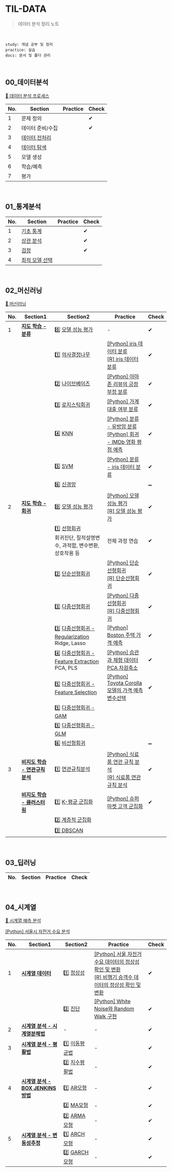# TIL-DATA

> 데이터 분석 정리 노트

<br>

```
study: 개념 공부 및 정리
practice: 실습
docs: 문서 및 폴더 관리
```

<br>

## 00_데이터분석

[📖 데이터 분석 프로세스](./00_데이터분석)

| No.  | Section                                       | Practice | Check |
| ---- | --------------------------------------------- | -------- | ----- |
| 1    | 문제 정의                                     |          | ✔     |
| 2    | 데이터 준비/수집                              |          | ✔     |
| 3    | [데이터 전처리](./00_데이터분석/데이터전처리) |          |       |
| 4    | [데이터 탐색](./00_데이터분석/데이터탐색)     |          |       |
| 5    | 모델 생성                                     |          |       |
| 6    | 학습/예측                                     |          |       |
| 7    | 평가                                          |          |       |

<br>

## 01_통계분석

| No.  | Section                                      | Practice | Check |
| ---- | -------------------------------------------- | -------- | ----- |
| 1    | [기초 통계](./01_통계분석/기초통계)          |          | ✔     |
| 2    | [상관 분석](./01_통계분석/상관분석)          |          | ✔     |
| 3    | [검정](./01_통계분석/검정)                   |          | ✔     |
| 4    | [최적 모델 선택](./01_통계분석/최적모델선택) |          |       |

<br>

## 02_머신러닝

[📖 머신러닝](./02_머신러닝)

| No.  | Section1                                                     | Section2                                                     | Practice                                                     | Check |
| ---- | ------------------------------------------------------------ | ------------------------------------------------------------ | ------------------------------------------------------------ | ----- |
| 1    | [**지도 학습 - 분류**](./02_머신러닝/지도학습/분류)          | 0️⃣ [모델 성능 평가](./02_머신러닝/지도학습/분류/모델성능평가) | -                                                            | ✔     |
|      |                                                              | 1️⃣ [의사결정나무](./02_머신러닝/지도학습/분류/분류알고리즘/의사결정나무) | [[Python] iris 데이터 분류](./02_머신러닝/지도학습/분류/분류알고리즘/의사결정나무/의사결정나무_Python.ipynb)<br>[[R] iris 데이터 분류](./02_머신러닝/지도학습/분류/분류알고리즘/의사결정나무/의사결정나무_R.ipynb) | ✔     |
|      |                                                              | 2️⃣ [나이브베이즈](./02_머신러닝/지도학습/분류/분류알고리즘/나이브베이즈) | [[Python] 아마존 리뷰의 긍정 부정 분류](./02_머신러닝/지도학습/분류/분류알고리즘/나이브베이즈/나이브베이즈_Python.ipynb) | ✔     |
|      |                                                              | 3️⃣ [로지스틱회귀](./02_머신러닝/지도학습/분류/분류알고리즘/로지스틱회귀) | [[Python] 가계 대출 여부 분류](./02_머신러닝/지도학습/분류/분류알고리즘/로지스틱회귀/로지스틱회귀_Python.ipynb) | ✔     |
|      |                                                              | 4️⃣ [KNN](./02_머신러닝/지도학습/분류/분류알고리즘/KNN)        | [[Python] 분류 - 유방암 분류](./02_머신러닝/지도학습/분류/분류알고리즘/KNN/KNN_classification_Python.ipynb)<br>[[Python] 회귀 - IMDb 영화 평점 예측](./02_머신러닝/지도학습/분류/분류알고리즘/KNN/KNN_regression_Python.ipynb) | ✔     |
|      |                                                              | 5️⃣ [SVM](./02_머신러닝/지도학습/분류/분류알고리즘/서포트벡터머신) | [[Python] 분류 - iris 데이터 분류 ](./02_머신러닝/지도학습/분류/분류알고리즘/서포트벡터머신/서포트벡터머신_Python.ipynb) | ✔     |
|      |                                                              | 6️⃣ [신경망](./02_머신러닝/지도학습/분류/분류알고리즘/신경망)  |                                                              | ➖     |
| 2    | **[지도 학습 - 회귀](./02_머신러닝/지도학습/회귀)**          | 0️⃣ [모델 성능 평가](./02_머신러닝/지도학습/회귀/모델성능평가) | [[Python] 모델 성능 평가](./02_머신러닝/지도학습/회귀/모델성능평가/모델성능평가_Python.ipynb)<br>[[R] 모델 성능 평가](./02_머신러닝/지도학습/회귀/모델성능평가/모델성능평가_R.ipynb) | ✔     |
|      |                                                              | 1️⃣ [선형회귀](./02_머신러닝/지도학습/회귀/회귀분석/선형회귀)<br>회귀진단, 질적설명변수, 과적합, 변수변환, 상호작용 등 | 전체 과정 연습                                               | ✔     |
|      |                                                              | 2️⃣ [단순선형회귀](./02_머신러닝/지도학습/회귀/회귀분석/선형회귀/단순선형회귀) | [[Python] 단순선형회귀](./02_머신러닝/지도학습/회귀/회귀분석/선형회귀/단순선형회귀/단순선형회귀_Python.ipynb)<br>[[R] 단순선형회귀](./02_머신러닝/지도학습/회귀/회귀분석/선형회귀/단순선형회귀/단순선형회귀_R.ipynb) | ✔     |
|      |                                                              | 3️⃣ [다중선형회귀](./02_머신러닝/지도학습/회귀/회귀분석/선형회귀/다중선형회귀) | [[Python] 다중선형회귀](./02_머신러닝/지도학습/회귀/회귀분석/선형회귀/다중선형회귀/다중선형회귀_Python.ipynb)<br>[[R] 다중선형회귀](./02_머신러닝/지도학습/회귀/회귀분석/선형회귀/다중선형회귀/다중선형회귀_R.ipynb) | ✔     |
|      |                                                              | 3️⃣ [다중선형회귀 - Regularization](./02_머신러닝/지도학습/회귀/회귀분석/선형회귀/Regularization)<br>Ridge, Lasso | [[Python] Boston 주택 가격 예측](./02_머신러닝/지도학습/회귀/회귀분석/선형회귀/Regularization/Regularization_Python.ipynb) | ✔     |
|      |                                                              | 4️⃣ [다중선형회귀 - Feature Extraction](./02_머신러닝/지도학습/회귀/회귀분석/선형회귀/Feature-Extraction)<br>PCA, PLS | [[Python] 습관과 체형 데이터 PCA 차원축소](./02_머신러닝/지도학습/회귀/회귀분석/선형회귀/다중선형회귀/FeatureExtractionPCA_Python.ipynb) | ✔     |
|      |                                                              | 5️⃣ [다중선형회귀 - Feature Selection](./02_머신러닝/지도학습/회귀/회귀분석/선형회귀/Feature-Selection) | [[Python] Toyota Corolla 모델의 가격 예측 변수선택](./02_머신러닝/지도학습/회귀/회귀분석/선형회귀/Feature-Selection/FeatureSelection_Python.ipynb) | ✔     |
|      |                                                              | 5️⃣ [다중선형회귀 - GAM](./02_머신러닝/지도학습/회귀/회귀분석/선형회귀/다중선형회귀/GAM) |                                                              |       |
|      |                                                              | 5️⃣ [다중선형회귀 - GLM](./02_머신러닝/지도학습/회귀/회귀분석/선형회귀/다중선형회귀/GLM) |                                                              |       |
|      |                                                              | 6️⃣ [비선형회귀](./02_머신러닝/지도학습/회귀/회귀분석/비선형회귀) |                                                              | ➖     |
| 3    | **[비지도 학습 - 연관규칙분석](./02_머신러닝/비지도학습/연관규칙분석)** | 1️⃣ [연관규칙분석](./02_머신러닝/비지도학습/연관규칙분석)      | [[Python] 식료품 연관 규칙 분석](./02_머신러닝/비지도학습/연관규칙분석/연관규칙분석_Python.ipynb)<br>[[R] 식료품 연관 규칙 분석](./02_머신러닝/비지도학습/연관규칙분석/연관규칙분석_R.ipynb) | ✔     |
|      | **[비지도 학습 - 클러스터링](./02_머신러닝/비지도학습/클러스터링)** | 1️⃣ [K-평균 군집화](./02_머신러닝/비지도학습/클러스터링/K-평균군집화) | [[Python] 슈퍼마켓 고객 군집화](./02_머신러닝/비지도학습/클러스터링/K-평균군집화/K-평균군집화_Python.ipynb) | ✔     |
|      |                                                              | [2️⃣ 계층적 군집화](./02_머신러닝/비지도학습/클러스터링/계층적군집화) |                                                              |       |
|      |                                                              | [3️⃣ DBSCAN](./02_머신러닝/비지도학습/클러스터링/DBSCAN)       |                                                              |       |

<br>

## 03_딥러닝

| No.  | Section | Practice | Check |
| ---- | ------- | -------- | ----- |

<br>

## 04_시계열

[📖 시계열 예측 분석](./04_시계열)

[[Python] 서울시 자전거 수요 분석](./04_시계열/시계열분석_Python.ipynb)

| No.  | Section1                                                     | Section2                                                     | Practice                                                     | Check |
| ---- | ------------------------------------------------------------ | ------------------------------------------------------------ | ------------------------------------------------------------ | ----- |
| 1    | **[시계열 데이터](./04_시계열/시계열데이터)**                | 1️⃣ [정상성](./04_시계열/시계열데이터/정상성)                  | [[Python] 서울 자전거 수요 데이터의 정상성 확인 및 변환](./04_시계열/시계열데이터/정상성/정상성변환_Python.ipynb)<br>[[R] 비행기 승객수 데이터의 정상성 확인 및 변환](./04_시계열/시계열데이터/정상성/정상성변환_R.ipynb) | ✔     |
|      |                                                              | 2️⃣ [진단](./04_시계열/시계열데이터/진단)                      | [[Python] White Noise와 Random Walk 구현](./04_시계열/시계열데이터/시계열데이터_Python.ipynb) | ✔     |
| 2    | **[시계열 분석 - 시계열분해법](./04_시계열/시계열분석/시계열분해법)** | -                                                            | -                                                            | ✔     |
| 3    | **[시계열 분석 - 평활법](./04_시계열/시계열분석/평활법)**    | 1️⃣ [이동평균법](./04_시계열/시계열분석/평활법/이동평균법)     | -                                                            | ✔     |
|      |                                                              | 2️⃣ [지수평활법](./04_시계열/시계열분석/평활법/지수평활법)     | -                                                            | ✔     |
| 4    | **[시계열 분석 - BOX JENKINS방법](./04_시계열/시계열분석/BOX-JENKINS방법)** | 1️⃣ [AR모형](./04_시계열/시계열분석/BOX-JENKINS방법/AR모형)    | -                                                            | ✔     |
|      |                                                              | 2️⃣ [MA모형](./04_시계열/시계열분석/BOX-JENKINS방법/MA모형)    | -                                                            | ✔     |
|      |                                                              | 2️⃣ [ARMA모형](./04_시계열/시계열분석/BOX-JENKINS방법/ARMA모형) | -                                                            | ✔     |
| 5    | **[시계열 분석 - 변동성추정](./04_시계열/시계열분석/변동성추정)** | 1️⃣ [ARCH모형](./04_시계열/시계열분석/평활법)                  | -                                                            | ✔     |
|      |                                                              | 2️⃣ [GARCH모형](./04_시계열/시계열분석/평활법)                 | -                                                            | ✔     |

